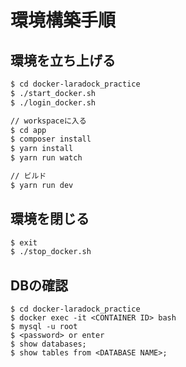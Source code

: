 # 環境構築手順

## 環境を立ち上げる

```bash
$ cd docker-laradock_practice
$ ./start_docker.sh
$ ./login_docker.sh

// workspaceに入る
$ cd app
$ composer install
$ yarn install
$ yarn run watch

// ビルド
$ yarn run dev
```

## 環境を閉じる
```bash
$ exit
$ ./stop_docker.sh
```

## DBの確認

```
$ cd docker-laradock_practice
$ docker exec -it <CONTAINER ID> bash
$ mysql -u root
$ <password> or enter
$ show databases;
$ show tables from <DATABASE NAME>;
```